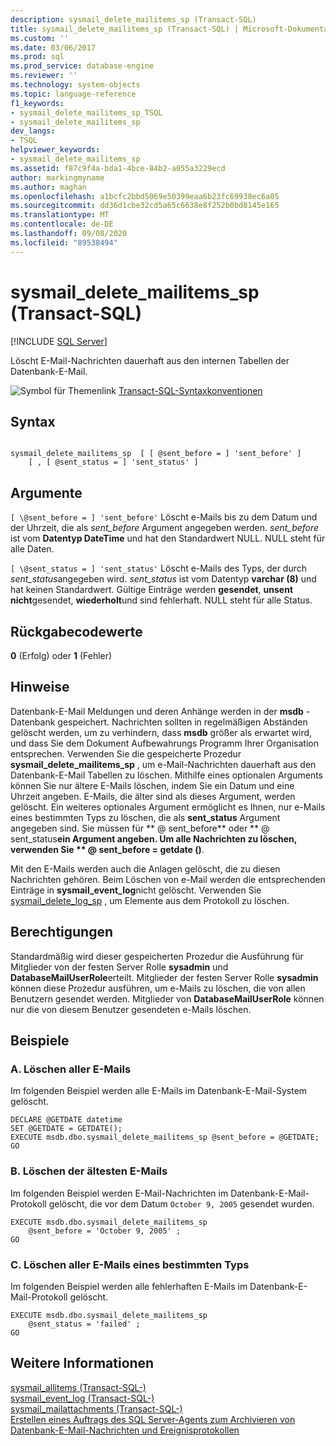 ```yaml
---
description: sysmail_delete_mailitems_sp (Transact-SQL)
title: sysmail_delete_mailitems_sp (Transact-SQL) | Microsoft-Dokumentation
ms.custom: ''
ms.date: 03/06/2017
ms.prod: sql
ms.prod_service: database-engine
ms.reviewer: ''
ms.technology: system-objects
ms.topic: language-reference
f1_keywords:
- sysmail_delete_mailitems_sp_TSQL
- sysmail_delete_mailitems_sp
dev_langs:
- TSQL
helpviewer_keywords:
- sysmail_delete_mailitems_sp
ms.assetid: f87c9f4a-bda1-4bce-84b2-a055a3229ecd
author: markingmyname
ms.author: maghan
ms.openlocfilehash: a1bcfc2bbd5069e50399eaa6b23fc69938ec6a05
ms.sourcegitcommit: dd36d1cbe32cd5a65c6638e8f252b0bd8145e165
ms.translationtype: MT
ms.contentlocale: de-DE
ms.lasthandoff: 09/08/2020
ms.locfileid: "89538494"
---
```

# <a name="sysmail_delete_mailitems_sp-transact-sql"></a>sysmail_delete_mailitems_sp (Transact-SQL)
[!INCLUDE [SQL Server](../../includes/applies-to-version/sqlserver.md)]

  Löscht E-Mail-Nachrichten dauerhaft aus den internen Tabellen der Datenbank-E-Mail.  
  
 ![Symbol für Themenlink](../../database-engine/configure-windows/media/topic-link.gif "Symbol für Themenlink") [Transact-SQL-Syntaxkonventionen](../../t-sql/language-elements/transact-sql-syntax-conventions-transact-sql.md)  
  
## <a name="syntax"></a>Syntax  
  
```  
  
sysmail_delete_mailitems_sp  [ [ @sent_before = ] 'sent_before' ]  
    [ , [ @sent_status = ] 'sent_status' ]  
```  
  
## <a name="arguments"></a>Argumente  
`[ \@sent_before = ] 'sent_before'` Löscht e-Mails bis zu dem Datum und der Uhrzeit, die als *sent_before* Argument angegeben werden. *sent_before* ist vom **Datentyp DateTime** und hat den Standardwert NULL. NULL steht für alle Daten.  
  
`[ \@sent_status = ] 'sent_status'` Löscht e-Mails des Typs, der durch *sent_status*angegeben wird. *sent_status* ist vom Datentyp **varchar (8)** und hat keinen Standardwert. Gültige Einträge werden **gesendet**, **unsent** **nicht**gesendet, **wiederholt**und sind fehlerhaft. NULL steht für alle Status.  
  
## <a name="return-code-values"></a>Rückgabecodewerte  
 **0** (Erfolg) oder **1** (Fehler)  
  
## <a name="remarks"></a>Hinweise  
 Datenbank-E-Mail Meldungen und deren Anhänge werden in der **msdb** -Datenbank gespeichert. Nachrichten sollten in regelmäßigen Abständen gelöscht werden, um zu verhindern, dass **msdb** größer als erwartet wird, und dass Sie dem Dokument Aufbewahrungs Programm Ihrer Organisation entsprechen. Verwenden Sie die gespeicherte Prozedur **sysmail_delete_mailitems_sp** , um e-Mail-Nachrichten dauerhaft aus den Datenbank-E-Mail Tabellen zu löschen. Mithilfe eines optionalen Arguments können Sie nur ältere E-Mails löschen, indem Sie ein Datum und eine Uhrzeit angeben. E-Mails, die älter sind als dieses Argument, werden gelöscht. Ein weiteres optionales Argument ermöglicht es Ihnen, nur e-Mails eines bestimmten Typs zu löschen, die als **sent_status** Argument angegeben sind. Sie müssen für ** \@ sent_before** oder ** \@ sent_status**ein Argument angeben. Um alle Nachrichten zu löschen, verwenden Sie ** \@ sent_before = getdate ()**.  
  
 Mit den E-Mails werden auch die Anlagen gelöscht, die zu diesen Nachrichten gehören. Beim Löschen von e-Mail werden die entsprechenden Einträge in **sysmail_event_log**nicht gelöscht. Verwenden Sie [sysmail_delete_log_sp](../../relational-databases/system-stored-procedures/sysmail-delete-log-sp-transact-sql.md) , um Elemente aus dem Protokoll zu löschen.  
  
## <a name="permissions"></a>Berechtigungen  
 Standardmäßig wird dieser gespeicherten Prozedur die Ausführung für Mitglieder von der festen Server Rolle **sysadmin** und **DatabaseMailUserRole**erteilt. Mitglieder der festen Server Rolle **sysadmin** können diese Prozedur ausführen, um e-Mails zu löschen, die von allen Benutzern gesendet werden. Mitglieder von **DatabaseMailUserRole** können nur die von diesem Benutzer gesendeten e-Mails löschen.  
  
## <a name="examples"></a>Beispiele  
  
### <a name="a-deleting-all-e-mails"></a>A. Löschen aller E-Mails  
 Im folgenden Beispiel werden alle E-Mails im Datenbank-E-Mail-System gelöscht.  
  
```  
DECLARE @GETDATE datetime  
SET @GETDATE = GETDATE();  
EXECUTE msdb.dbo.sysmail_delete_mailitems_sp @sent_before = @GETDATE;  
GO  
```  
  
### <a name="b-deleting-the-oldest-e-mails"></a>B. Löschen der ältesten E-Mails  
 Im folgenden Beispiel werden E-Mail-Nachrichten im Datenbank-E-Mail-Protokoll gelöscht, die vor dem Datum `October 9, 2005` gesendet wurden.  
  
```  
EXECUTE msdb.dbo.sysmail_delete_mailitems_sp   
    @sent_before = 'October 9, 2005' ;  
GO  
```  
  
### <a name="c-deleting-all-e-mails-of-a-certain-type"></a>C. Löschen aller E-Mails eines bestimmten Typs  
 Im folgenden Beispiel werden alle fehlerhaften E-Mails im Datenbank-E-Mail-Protokoll gelöscht.  
  
```  
EXECUTE msdb.dbo.sysmail_delete_mailitems_sp   
    @sent_status = 'failed' ;  
GO  
```  
  
## <a name="see-also"></a>Weitere Informationen  
 [sysmail_allitems &#40;Transact-SQL-&#41;](../../relational-databases/system-catalog-views/sysmail-allitems-transact-sql.md)   
 [sysmail_event_log &#40;Transact-SQL-&#41;](../../relational-databases/system-catalog-views/sysmail-event-log-transact-sql.md)   
 [sysmail_mailattachments &#40;Transact-SQL-&#41;](../../relational-databases/system-catalog-views/sysmail-mailattachments-transact-sql.md)   
 [Erstellen eines Auftrags des SQL Server-Agents zum Archivieren von Datenbank-E-Mail-Nachrichten und Ereignisprotokollen](../../relational-databases/database-mail/create-a-sql-server-agent-job-to-archive-database-mail-messages-and-event-logs.md)  
  
  
